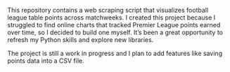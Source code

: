 This repository contains a web scraping script that visualizes football league table points across matchweeks. I created this project because I struggled to find online charts that tracked Premier League points earned over time, so I decided to build one myself. It’s been a great opportunity to refresh my Python skills and explore new libraries. 

The project is still a work in progress and I plan to add features like saving points data into a CSV file.
